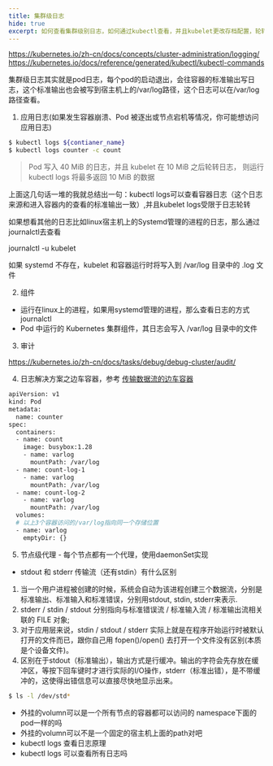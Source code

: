 ```yaml
---
title: 集群级日志
hide: true
excerpt: 如何查看集群级别日志，如何通过kubectl查看，并且kubelet更改存档配置，轮转配置是什么，存储路径是什么
---
```


https://kubernetes.io/zh-cn/docs/concepts/cluster-administration/logging/
https://kubernetes.io/docs/reference/generated/kubectl/kubectl-commands

集群级日志其实就是pod日志，每个pod的启动退出，会往容器的标准输出写日志，这个标准输出也会被写到宿主机上的/var/log路径，这个日志可以在/var/log路径查看。

1. 应用日志(如果发生容器崩溃、Pod 被逐出或节点宕机等情况，你可能想访问应用日志)

``` bash
$ kubectl logs ${contianer_name}
$ kubectl logs counter -c count
```

> Pod 写入 40 MiB 的日志，并且 kubelet 在 10 MiB 之后轮转日志， 则运行 kubectl logs 将最多返回 10 MiB 的数据

上面这几句话一堆的我就总结出一句：kubectl logs可以查看容器日志（这个日志来源和进入容器内的查看的标准输出一致）,并且kubelet logs受限于日志轮转

如果想看其他的日志比如linux宿主机上的Systemd管理的进程的日志，那么通过journalctl去查看 

journalctl -u kubelet

如果 systemd 不存在，kubelet 和容器运行时将写入到 /var/log 目录中的 .log 文件

2. 组件

- 运行在linux上的进程，如果用systemd管理的进程，那么查看日志的方式journalctl
- Pod 中运行的 Kubernetes 集群组件，其日志会写入 /var/log 目录中的文件

3. 审计

https://kubernetes.io/zh-cn/docs/tasks/debug/debug-cluster/audit/

4. 日志解决方案之边车容器，参考 [传输数据流的边车容器](https://kubernetes.io/zh-cn/docs/concepts/cluster-administration/logging/#%E4%BC%A0%E8%BE%93%E6%95%B0%E6%8D%AE%E6%B5%81%E7%9A%84%E8%BE%B9%E8%BD%A6%E5%AE%B9%E5%99%A8)

``` bash
apiVersion: v1
kind: Pod
metadata:
  name: counter
spec:
  containers:
  - name: count
    image: busybox:1.28
    - name: varlog
      mountPath: /var/log
  - name: count-log-1
    - name: varlog
      mountPath: /var/log
  - name: count-log-2
    - name: varlog
      mountPath: /var/log
  volumes:
  # 以上3个容器访问的/var/log指向同一个存储位置
  - name: varlog
    emptyDir: {}
```

5. 节点级代理 - 每个节点都有一个代理，使用daemonSet实现

- stdout 和 stderr 传输流（还有stdin）有什么区别

1. 当一个用户进程被创建的时候，系统会自动为该进程创建三个数据流，分别是标准输出、标准输入和标准错误，分别用stdout, stdin, stderr来表示.
2. stderr / stdin / stdout 分别指向与标准错误流 / 标准输入流 / 标准输出流相关联的 FILE 对象;
3. 对于应用层来说，stdin / stdout / stderr 实际上就是在程序开始运行时被默认打开的文件而已，跟你自己用 fopen()/open() 去打开一个文件没有区别(本质是个设备文件)。
4. 区别在于stdout（标准输出），输出方式是行缓冲。输出的字符会先存放在缓冲区，等按下回车键时才进行实际的I/O操作，stderr（标准出错），是不带缓冲的，这使得出错信息可以直接尽快地显示出来。

``` bash
$ ls -l /dev/std*
```

- 外挂的volumn可以是一个所有节点的容器都可以访问的 namespace下面的pod一样的吗
- 外挂的volumn可以不是一个固定的宿主机上面的path对吧
- kubectl logs 查看日志原理
- kubectl logs 可以查看所有日志吗

